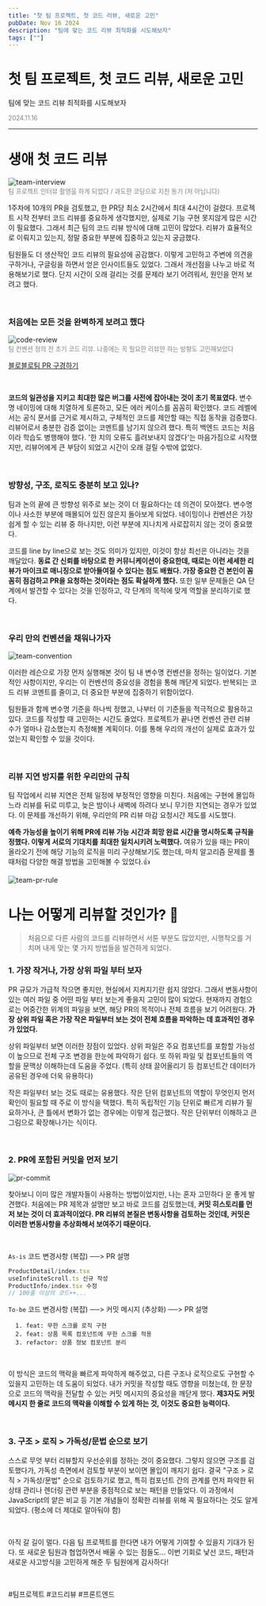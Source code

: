```yaml
---
title: "첫 팀 프로젝트, 첫 코드 리뷰, 새로운 고민"
pubDate: Nov 16 2024
description: "팀에 맞는 코드 리뷰 최적화를 시도해보자"
tags: [""]
---
```


# 첫 팀 프로젝트, 첫 코드 리뷰, 새로운 고민
팀에 맞는 코드 리뷰 최적화를 시도해보자

<div style="color: gray; font-size: 0.9em;">2024.11.16</div>

---

# 생애 첫 코드 리뷰

<img alt="team-interview" src="https://i.imgur.com/bWdBnRU.jpeg">
<div style="color: gray; font-size: 0.9em;">팀 프로젝트 인터뷰 촬영을 하게 되었다 / 과도한 코딩으로 지친 동기 (저 아닙니다)</div>

1주차에 10개의 PR을 검토했고, 한 PR당 최소 2시간에서 최대 4시간이 걸렸다. 프로젝트 시작 전부터 코드 리뷰를 중요하게 생각했지만, 실제로 기능 구현 못지않게 많은 시간이 필요했다. 그래서 최근 팀의 코드 리뷰 방식에 대해 고민이 많았다. 리뷰가 효율적으로 이뤄지고 있는지, 정말 중요한 부분에 집중하고 있는지 궁금했다.

팀원들도 더 생산적인 코드 리뷰의 필요성에 공감했다. 이렇게 고민하고 주변에 의견을 구하거나, 구글링을 하면서 얻은 인사이트들도 있었다. 그래서 개선점을 나누고 바로 적용해보기로 했다. 단지 시간이 오래 걸리는 것를 문제라 보기 어려워서, 원인을 먼저 보려고 했다.

<br>

### 처음에는 모든 것을 완벽하게 보려고 했다

<img alt="code-review" src="https://i.imgur.com/7QvoxHL.png">
<div style="color: gray; font-size: 0.9em;">팀 컨벤션 정의 전 초기 코드 리뷰. 나중에는 꼭 필요한 리뷰만 하는 방향도 고민해보았다</div>

[블로블로팀 PR 구경하기](https://github.com/Team-Bloblow/Bloblow-Client/pull/13)

<br>

**코드의 일관성을 지키고 최대한 많은 버그를 사전에 잡아내는 것이 초기 목표였다.** 변수명 네이밍에 대해 치열하게 토론하고, 모든 에러 케이스를 꼼꼼히 확인했다. 코드 레벨에서는 공식 문서를 근거로 제시하고, 구체적인 코드를 제안할 때는 직접 동작을 검증했다. 리뷰어로서 충분한 검증 없이는 코멘트를 남기지 않으려 했다. 특히 백엔드 코드는 처음이라 학습도 병행해야 했다. '한 치의 오류도 흘려보내지 않겠다'는 마음가짐으로 시작했지만, 리뷰어에게 큰 부담이 되었고 시간이 오래 걸릴 수밖에 없었다.

<br>

### 방향성, 구조, 로직도 충분히 보고 있나?

팀과 논의 끝에 큰 방향성 위주로 보는 것이 더 필요하다는 데 의견이 모아졌다. 변수명이나 사소한 부분에 매몰되어 있진 않은지 돌아보게 되었다. 네이밍이나 컨벤션은 가장 쉽게 할 수 있는 리뷰 중 하나지만, 이런 부분에 지나치게 사로잡히지 않는 것이 중요했다.

코드를 line by line으로 보는 것도 의미가 있지만, 이것이 항상 최선은 아니라는 것을 깨달았다. **동료 간 신뢰를 바탕으로 한 커뮤니케이션이 중요한데, 때로는 이런 세세한 리뷰가 마이크로 매니징으로 받아들여질 수 있다는 점도 배웠다. 가장 중요한 건 본인이 꼼꼼히 점검하고 PR을 요청하는 것이라는 점도 확실하게 했다.** 또한 일부 문제들은 QA 단계에서 발견할 수 있다는 것을 인정하고, 각 단계의 목적에 맞게 역할을 분리하기로 했다.

<br>

### 우리 만의 컨벤션을 채워나가자

<img alt="team-convention" src="https://i.imgur.com/RLeeQHc.png">

이러한 레슨으로 가장 먼저 실행해본 것이 팀 내 변수명 컨벤션을 정하는 일이었다. 기본적인 사항이지만, 우리는 이 컨벤션의 중요성을 경험을 통해 깨닫게 되었다. 반복되는 코드 리뷰 코멘트를 줄이고, 더 중요한 부분에 집중하기 위함이었다. 

팀원들과 함께 변수명 기준을 하나씩 정했고, 나부터 이 기준들을 적극적으로 활용하고 있다. 코드를 작성할 때 고민하는 시간도 줄었다. 프로젝트가 끝나면 컨벤션 관련 리뷰 수가 얼마나 감소했는지 측정해볼 계획이다. 이를 통해 우리의 개선이 실제로 효과가 있었는지 확인할 수 있을 것이다.

<br>

### 리뷰 지연 방지를 위한 우리만의 규칙

팀 작업에서 리뷰 지연은 전체 일정에 부정적인 영향을 미친다. 처음에는 구현에 몰입하느라 리뷰를 뒤로 미루고, 늦은 밤이나 새벽에 하려다 보니 무기한 지연되는 경우가 있었다. 이 문제를 개선하기 위해, 우리만의 PR 리뷰 마감 요청시간 제도를 시도했다.

**예측 가능성을 높이기 위해 PR에 리뷰 가능 시간과 희망 완료 시간을 명시하도록 규칙을 정했다. 이렇게 서로의 기대치를 최대한 일치시키려 노력했다.** 여유가 있을 때는 PR이 올라오기 전에 해당 기능의 로직을 미리 구상해보기도 했는데, 마치 알고리즘 문제를 풀 때처럼 다양한 해결 방법을 고민해볼 수 있었다.👍

<img alt="team-pr-rule" src="https://i.imgur.com/GtTGmOx.png">

<br>

# 나는 어떻게 리뷰할 것인가? 🤔

> 처음으로 다른 사람의 코드를 리뷰하면서 서툰 부분도 많았지만, 시행착오를 거치며 내게 맞는 몇 가지 방법들을 발견하게 되었다.

### 1. 가장 작거나, 가장 상위 파일 부터 보자

PR 규모가 가급적 작으면 좋지만, 현실에서 지켜지기란 쉽지 않았다. 그래서 변동사항이 있는 여러 파일 중 어떤 파일 부터 보는게 좋을지 고민이 많이 되었다. 현재까지 경험으로는 어중간한 위계의 파일을 보면, 해당 PR의 목적이나 전체 흐름을 보기 어려웠다. **가장 상위 파일 혹은 가장 작은 파일부터 보는 것이 전체 흐름을 파악하는 데 효과적인 경우가 있었다.**

상위 파일부터 보면 이러한 장점이 있었다. 상위 파일은 주요 컴포넌트를 포함할 가능성이 높으므로 전체 구조 변경을 한눈에 파악하기 쉽다. 또 하위 파일 및 컴포넌트들의 역할을 문맥상 이해하는데 도움을 주었다. (특히 상태 끌어올리기 등 컴포넌트간 데이터가 공유된 경우에 더욱 유용하다)

작은 파일부터 보는 것도 때로는 유용했다. 작은 단위 컴포넌트의 역할이 무엇인지 먼저 확인이 필요할 때 주로 이 방식을 택했다. 특히 독립적인 기능 단위로 빠르게 리뷰가 필요하거나, 큰 틀에서 변화가 없는 경우에는 이렇게 접근했다. 작은 단위부터 이해하고 큰 그림으로 확장해나가는 식이다.

<br>

### 2. PR에 포함된 커밋을 먼저 보기

<img alt="pr-commit" src="https://i.imgur.com/PGZuCdR.png">

찾아보니 이미 많은 개발자들이 사용하는 방법이었지만, 나는 혼자 고민하다 운 좋게 발견했다. 처음에는 PR 제목과 설명만 보고 바로 코드를 검토했는데, **커밋 히스토리를 먼저 보는 것이 더 효과적이었다. PR 리뷰의 본질은 변동사항을 검토하는 것인데, 커밋은 이러한 변동사항을 추상화해서 보여주기 때문이다.**

<br>

`As-is`
코드 변경사항 (복잡) ──> PR 설명
```jsx
ProductDetail/index.tsx
useInfiniteScroll.ts 신규 작성
ProductInfo/index.tsx 수정
// 100줄 이상의 코드++...
```
`To-be` 코드 변경사항 (복잡) ──> 커밋 메시지 (추상화) ──> PR 설명
```
  1. feat: 무한 스크롤 로직 구현
  2. feat: 상품 목록 컴포넌트에 무한 스크롤 적용
  3. refactor: 상품 정보 컴포넌트 분리
```

<br>

이 방식은 코드의 맥락을 빠르게 파악하게 해주었고, 다른 구조나 로직으로도 구현할 수 있을지 고민하는 데 도움이 되었다. 내가 커밋을 작성할 때도 영향을 미쳤는데, 한 문장으로 코드의 맥락을 전달할 수 있는 커밋 메시지의 중요성을 깨닫게 했다. **제3자도 커밋 메시지 한 줄로 코드의 맥락을 이해할 수 있게 하는 것, 이것도 중요한 능력이다.**

<br>

### 3. 구조 > 로직 > 가독성/문법 순으로 보기

스스로 무엇 부터 리뷰할지 우선순위를 정하는 것이 중요했다. 그렇지 않으면 구조를 검토했다가, 가독성 측면에서 검토할 부분이 보이면 몰입이 깨지기 쉽다. 결국 "구조 > 로직 > 가독성/문법" 순으로 검토하기로 했고, 특히 컴포넌트 간의 관계를 먼저 파악한 뒤 상태 관리나 렌더링 관련 부분을 중점적으로 보는 패턴을 만들었다. 이 과정에서 JavaScript의 얕은 비교 등 기본 개념들이 정확한 리뷰를 위해 꼭 필요하다는 것도 알게 되었다. (평소에 더 제대로 알아둬야 함)

<br>

아직 갈 길이 멀다. 다음 팀 프로젝트를 한다면 내가 어떻게 기여할 수 있을지 기대가 된다. 또 새로운 팀원과 협업하면서 배울 수 있는 점들도... 이번 기회로 낯선 코드, 패턴과 새로운 사고방식을 고민하게 해준 두 팀원에게 감사하다!

<br>

#팀프로젝트 #코드리뷰 #프론트엔드
